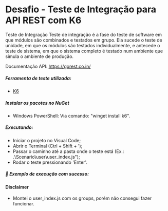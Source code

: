 # Desafio - Teste de Integração para API REST com K6

Teste de Integração
Teste de integração é a fase do teste de software em que módulos são combinados e testados em grupo. Ela sucede o teste de unidade, em que os módulos são testados individualmente, e antecede o teste de sistema, em que o sistema completo é testado num ambiente que simula o ambiente de produção.

Documentação API: https://gorest.co.in/

##### Ferramenta de teste utilizada:
 - [K6](https://k6.io/)

 
 ##### Instalar os pacotes no NuGet
 - Windows PowerShell: Via comando: "winget install k6".

 ##### Executando:
 - Iniciar o projeto no Visual Code;
 - Abrir o Terminal (Ctrl + Shift + ');
 - Passar o caminho até a pasta onde o teste está (Ex.: .\Scenario\user\user_index.js");
 - Rodar o teste pressionando 'Enter'.

 ##### 🤖 Exemplo de execução com sucesso:

 #### Disclaimer

 - Montei o user_index.js com os groups, porém não consegui fazer funcionar.

 
